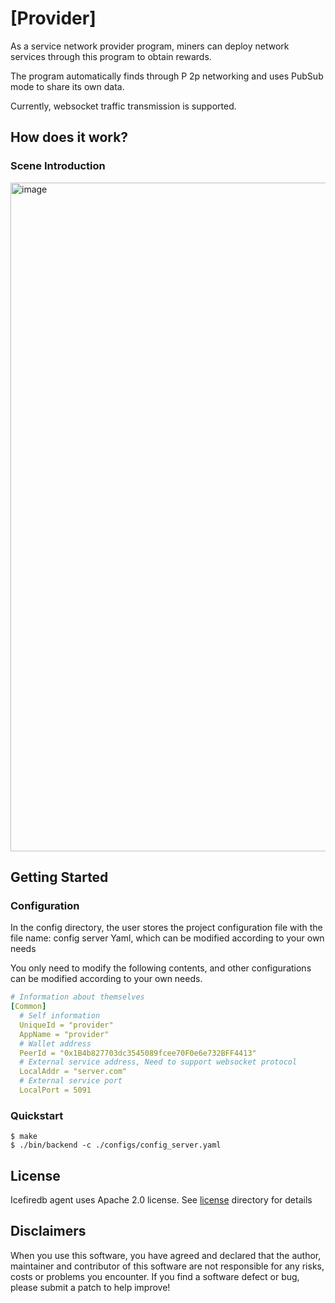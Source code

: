 # [Provider]

As a service network provider program, miners can deploy network services through this program to obtain rewards.

The program automatically finds through P 2p networking and uses PubSub mode to share its own data.

Currently, websocket traffic transmission is supported.

## How does it work?

### Scene Introduction
<img width="1070" alt="image" src="https://user-images.githubusercontent.com/52234994/173174080-95775add-c287-4f43-943b-686b903e67b7.png">

## Getting Started

### Configuration

In the config directory, the user stores the project configuration file with the file name: config server Yaml, which can be modified according to your own needs

You only need to modify the following contents, and other configurations can be modified according to your own needs.

```yaml
# Information about themselves
[Common]
  # Self information
  UniqueId = "provider"
  AppName = "provider"
  # Wallet address
  PeerId = "0x1B4b827703dc3545089fcee70F0e6e732BFF4413"
  # External service address, Need to support websocket protocol
  LocalAddr = "server.com"
  # External service port
  LocalPort = 5091
```

### Quickstart
```shell
$ make
$ ./bin/backend -c ./configs/config_server.yaml
```

## License
Icefiredb agent uses Apache 2.0 license. See [license](.License) directory for details

## Disclaimers
When you use this software, you have agreed and declared that the author, maintainer and contributor of this software are not responsible for any risks, costs or problems you encounter. If you find a software defect or bug, please submit a patch to help improve!